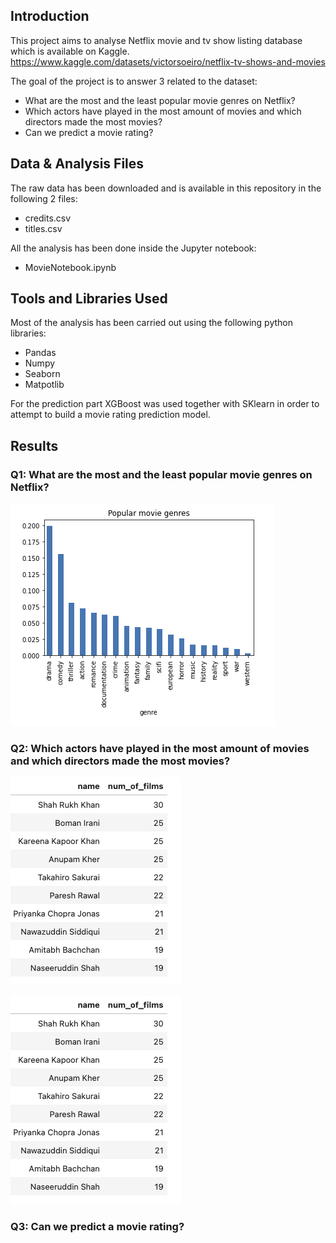 ## Introduction

This project aims to analyse Netflix movie and tv show listing database which is available on Kaggle.
https://www.kaggle.com/datasets/victorsoeiro/netflix-tv-shows-and-movies

The goal of the project is to answer 3 related to the dataset:
- What are the most and the least popular movie genres on Netflix?
- Which actors have played in the most amount of movies and which directors made the most movies?
- Can we predict a movie rating?


## Data & Analysis Files

The raw data has been downloaded and is available in this repository in the following 2 files:
- credits.csv
- titles.csv

All the analysis has been done inside the Jupyter notebook: 
- MovieNotebook.ipynb

## Tools and Libraries Used

Most of the analysis has been carried out using the following python libraries:
- Pandas
- Numpy
- Seaborn
- Matpotlib

For the prediction part XGBoost was used together with SKlearn in order to attempt to build a movie rating prediction model.

## Results

### Q1: What are the most and the least popular movie genres on Netflix?

![Most and least popular genre.](/images/genres.png?raw=true "Most and least popular genre.")

### Q2: Which actors have played in the most amount of movies and which directors made the most movies?

![Most popular actors.](/images/actors.png?raw=true "Most popular actors.")

![Most popular directors.](/images/actors.png?raw=true "Most popular directors.")

### Q3: Can we predict a movie rating?